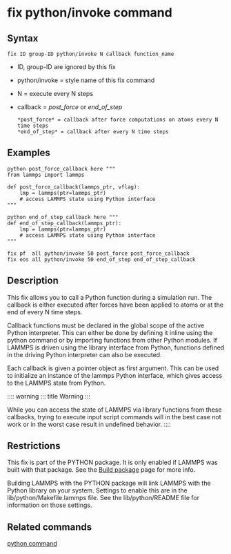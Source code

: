 # fix python/invoke command

## Syntax

    fix ID group-ID python/invoke N callback function_name

-   ID, group-ID are ignored by this fix

-   python/invoke = style name of this fix command

-   N = execute every N steps

-   callback = *post_force* or *end_of_step*

        *post_force* = callback after force computations on atoms every N time steps
        *end_of_step* = callback after every N time steps

## Examples

``` LAMMPS
python post_force_callback here """
from lammps import lammps

def post_force_callback(lammps_ptr, vflag):
    lmp = lammps(ptr=lammps_ptr)
    # access LAMMPS state using Python interface
"""

python end_of_step_callback here """
def end_of_step_callback(lammps_ptr):
    lmp = lammps(ptr=lammps_ptr)
    # access LAMMPS state using Python interface
"""

fix pf  all python/invoke 50 post_force post_force_callback
fix eos all python/invoke 50 end_of_step end_of_step_callback
```

## Description

This fix allows you to call a Python function during a simulation run.
The callback is either executed after forces have been applied to atoms
or at the end of every N time steps.

Callback functions must be declared in the global scope of the active
Python interpreter. This can either be done by defining it inline using
the python command or by importing functions from other Python modules.
If LAMMPS is driven using the library interface from Python, functions
defined in the driving Python interpreter can also be executed.

Each callback is given a pointer object as first argument. This can be
used to initialize an instance of the lammps Python interface, which
gives access to the LAMMPS state from Python.

:::: warning
::: title
Warning
:::

While you can access the state of LAMMPS via library functions from
these callbacks, trying to execute input script commands will in the
best case not work or in the worst case result in undefined behavior.
::::

## Restrictions

This fix is part of the PYTHON package. It is only enabled if LAMMPS was
built with that package. See the [Build package](Build_package) page for
more info.

Building LAMMPS with the PYTHON package will link LAMMPS with the Python
library on your system. Settings to enable this are in the
lib/python/Makefile.lammps file. See the lib/python/README file for
information on those settings.

## Related commands

[python command](python)
